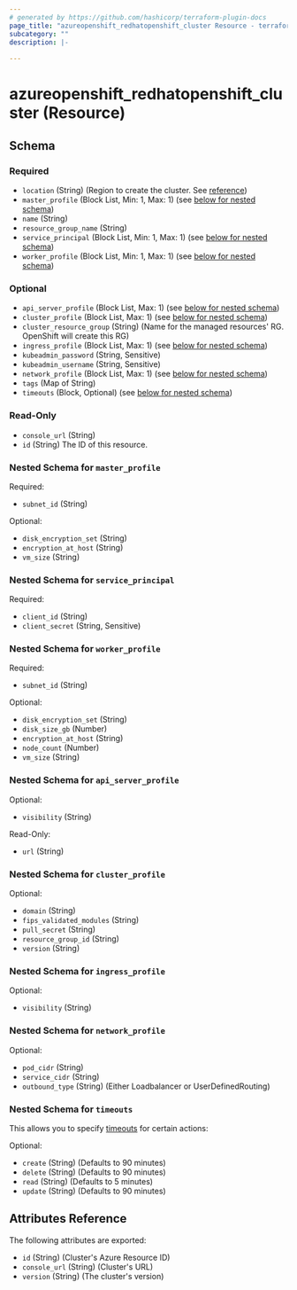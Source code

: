 ```yaml
---
# generated by https://github.com/hashicorp/terraform-plugin-docs
page_title: "azureopenshift_redhatopenshift_cluster Resource - terraform-provider-azureopenshift"
subcategory: ""
description: |-
  
---
```


# azureopenshift_redhatopenshift_cluster (Resource)





<!-- schema generated by tfplugindocs -->
## Schema

### Required

- `location` (String) (Region to create the cluster. See [reference](https://azure.microsoft.com/en-us/explore/global-infrastructure/products-by-region/?products=openshift))
- `master_profile` (Block List, Min: 1, Max: 1) (see [below for nested schema](#nestedblock--master_profile))
- `name` (String)
- `resource_group_name` (String)
- `service_principal` (Block List, Min: 1, Max: 1) (see [below for nested schema](#nestedblock--service_principal))
- `worker_profile` (Block List, Min: 1, Max: 1) (see [below for nested schema](#nestedblock--worker_profile))

### Optional

- `api_server_profile` (Block List, Max: 1) (see [below for nested schema](#nestedblock--api_server_profile))
- `cluster_profile` (Block List, Max: 1) (see [below for nested schema](#nestedblock--cluster_profile))
- `cluster_resource_group` (String) (Name for the managed resources' RG. OpenShift will create this RG)
- `ingress_profile` (Block List, Max: 1) (see [below for nested schema](#nestedblock--ingress_profile))
- `kubeadmin_password` (String, Sensitive)
- `kubeadmin_username` (String, Sensitive)
- `network_profile` (Block List, Max: 1) (see [below for nested schema](#nestedblock--network_profile))
- `tags` (Map of String)
- `timeouts` (Block, Optional) (see [below for nested schema](#nestedblock--timeouts))

### Read-Only

- `console_url` (String)
- `id` (String) The ID of this resource.

<a id="nestedblock--master_profile"></a>
### Nested Schema for `master_profile`

Required:

- `subnet_id` (String)

Optional:

- `disk_encryption_set` (String)
- `encryption_at_host` (String)
- `vm_size` (String)


<a id="nestedblock--service_principal"></a>
### Nested Schema for `service_principal`

Required:

- `client_id` (String)
- `client_secret` (String, Sensitive)


<a id="nestedblock--worker_profile"></a>
### Nested Schema for `worker_profile`

Required:

- `subnet_id` (String)

Optional:

- `disk_encryption_set` (String)
- `disk_size_gb` (Number)
- `encryption_at_host` (String)
- `node_count` (Number)
- `vm_size` (String)


<a id="nestedblock--api_server_profile"></a>
### Nested Schema for `api_server_profile`

Optional:

- `visibility` (String)

Read-Only:

- `url` (String)


<a id="nestedblock--cluster_profile"></a>
### Nested Schema for `cluster_profile`

Optional:

- `domain` (String)
- `fips_validated_modules` (String)
- `pull_secret` (String)
- `resource_group_id` (String)
- `version` (String)


<a id="nestedblock--ingress_profile"></a>
### Nested Schema for `ingress_profile`

Optional:

- `visibility` (String)


<a id="nestedblock--network_profile"></a>
### Nested Schema for `network_profile`

Optional:

- `pod_cidr` (String)
- `service_cidr` (String)
- `outbound_type` (String) (Either Loadbalancer or UserDefinedRouting)


<a id="nestedblock--timeouts"></a>
### Nested Schema for `timeouts`

This allows you to specify [timeouts](https://developer.hashicorp.com/terraform/language/resources#timeouts) for certain actions:

Optional:

- `create` (String) (Defaults to 90 minutes)
- `delete` (String) (Defaults to 90 minutes)
- `read` (String) (Defaults to 5 minutes)
- `update` (String) (Defaults to 90 minutes)

<a id="attributes"></a>
## Attributes Reference

The following attributes are exported:

- `id` (String) (Cluster's Azure Resource ID)
- `console_url` (String) (Cluster's URL)
- `version` (String) (The cluster's version)

